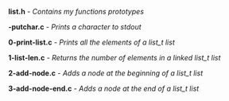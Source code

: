 **list.h** - *Contains my functions prototypes*

**-putchar.c** - *Prints a character to stdout*

**0-print-list.c** - *Prints all the elements of a list_t list*

**1-list-len.c** - *Returns the number of elements in a linked list_t list*

**2-add-node.c** - *Adds a node at the beginning of a list_t list*

**3-add-node-end.c** - *Adds a node at the end of a list_t list*
